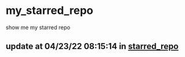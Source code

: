 # my_starred_repo
show me my starred repo

update at 04/23/22 08:15:14 in [starred_repo](./index.html)
---

